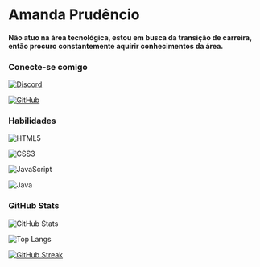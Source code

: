 # Amanda Prudêncio

#### Não atuo na área tecnológica, estou em busca da transição de carreira, então procuro constantemente aquirir conhecimentos da área.

### Conecte-se comigo

[![Discord](https://img.shields.io/badge/Discord-000?style=for-the-badge&logo=discord)](https://https://discord.com/channels/@Amanda_sz/)

[![GitHub](https://img.shields.io/badge/GitHbt-000?style=for-the-badge&logo=github&logoColor=white)](+https://github.com/Amanda-psz)

### Habilidades
![HTML5](https://img.shields.io/badge/HTML5-000?style=for-the-badge&logo=html5)

![CSS3](https://img.shields.io/badge/CSS3-000?style=for-the-badge&logo=css3&logoColor=264CE4)

![JavaScript](https://img.shields.io/badge/JavaScript-000?style=for-the-badge&logo=javascript)

![Java](https://img.shields.io/badge/Java-000?style=for-the-badge&logo=java)

### GitHub Stats
![GitHub Stats](https://github-readme-stats.vercel.app/api?username=Amanda-psz&theme=transparent&bg_color=000&border_color=30A3DC&show_icons=true&icon_color=30A3DC&title_color=E94D5F&text_color=FFF)


![Top Langs](https://github-readme-stats-git-masterrstaa-rickstaa.vercel.app/api/top-langs/?username=Amanda-psz&bg_color=000&border_color=30A3DC&title_color=E94D5F&text_color=FFF)


[![GitHub Streak](https://streak-stats.demolab.com/?user=Amanda-psz&theme=bear&background=000&border=30A3DC&dates=FFF)](https://git.io/streak-stats)
